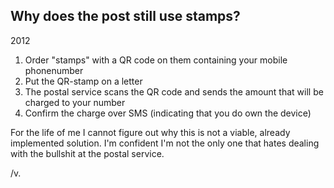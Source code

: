 Why does the post still use stamps?
-----------------------------------
2012

1. Order "stamps" with a QR code on them containing your mobile phonenumber
2. Put the QR-stamp on a letter 
3. The postal service scans the QR code and sends the amount that will be charged to your number 
4. Confirm the charge over SMS (indicating that you do own the device)

For the life of me I cannot figure out why this is not a viable, already
implemented solution. I'm confident I'm not the only one that hates dealing
with the bullshit at the postal service.

/v.
